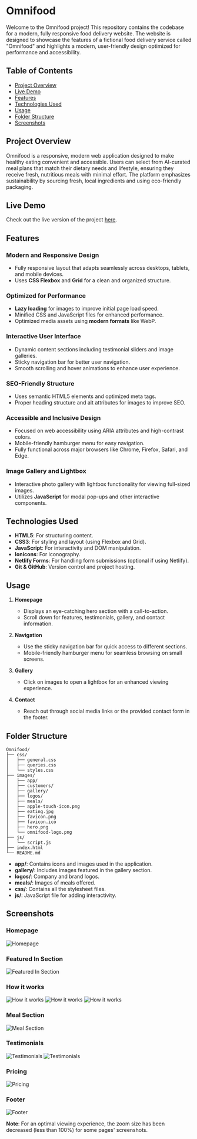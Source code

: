 # Omnifood

Welcome to the Omnifood project! This repository contains the codebase for a modern, fully responsive food delivery website. The website is designed to showcase the features of a fictional food delivery service called "Omnifood" and highlights a modern, user-friendly design optimized for performance and accessibility.

## Table of Contents

- [Project Overview](#project-overview)
- [Live Demo](#live-demo)
- [Features](#features)
- [Technologies Used](#technologies-used)
- [Usage](#usage)
- [Folder Structure](#folder-structure)
- [Screenshots](#screenshots)

## Project Overview

Omnifood is a responsive, modern web application designed to make healthy eating convenient and accessible. Users can select from AI-curated meal plans that match their dietary needs and lifestyle, ensuring they receive fresh, nutritious meals with minimal effort. The platform emphasizes sustainability by sourcing fresh, local ingredients and using eco-friendly packaging.

## Live Demo

Check out the live version of the project [here](https://omnifood-rakesh.netlify.app/).

## Features

### Modern and Responsive Design
- Fully responsive layout that adapts seamlessly across desktops, tablets, and mobile devices.
- Uses **CSS Flexbox** and **Grid** for a clean and organized structure.

### Optimized for Performance
- **Lazy loading** for images to improve initial page load speed.
- Minified CSS and JavaScript files for enhanced performance.
- Optimized media assets using **modern formats** like WebP.

### Interactive User Interface
- Dynamic content sections including testimonial sliders and image galleries.
- Sticky navigation bar for better user navigation.
- Smooth scrolling and hover animations to enhance user experience.

### SEO-Friendly Structure
- Uses semantic HTML5 elements and optimized meta tags.
- Proper heading structure and alt attributes for images to improve SEO.

### Accessible and Inclusive Design
- Focused on web accessibility using ARIA attributes and high-contrast colors.
- Mobile-friendly hamburger menu for easy navigation.
- Fully functional across major browsers like Chrome, Firefox, Safari, and Edge.

### Image Gallery and Lightbox
- Interactive photo gallery with lightbox functionality for viewing full-sized images.
- Utilizes **JavaScript** for modal pop-ups and other interactive components.

## Technologies Used

- **HTML5**: For structuring content.
- **CSS3**: For styling and layout (using Flexbox and Grid).
- **JavaScript**: For interactivity and DOM manipulation.
- **Ionicons**: For iconography.
- **Netlify Forms**: For handling form submissions (optional if using Netlify).
- **Git & GitHub**: Version control and project hosting.

## Usage

1. **Homepage**
   - Displays an eye-catching hero section with a call-to-action.
   - Scroll down for features, testimonials, gallery, and contact information.

2. **Navigation**
   - Use the sticky navigation bar for quick access to different sections.
   - Mobile-friendly hamburger menu for seamless browsing on small screens.

3. **Gallery**
   - Click on images to open a lightbox for an enhanced viewing experience.

4. **Contact**
   - Reach out through social media links or the provided contact form in the footer.

## Folder Structure
```
Omnifood/
├── css/
│   ├── general.css
│   ├── queries.css
│   └── styles.css 
├── images/
│   ├── app/
│   ├── customers/
│   ├── gallery/
│   ├── logos/
│   ├── meals/
│   ├── apple-touch-icon.png
│   ├── eating.jpg
│   ├── favicon.png
│   ├── favicon.ico
│   ├── hero.png
│   └── omnifood-logo.png
├── js/
│   └── script.js
├── index.html
└── README.md
```

- **app/**: Contains icons and images used in the application.
- **gallery/**: Includes images featured in the gallery section.
- **logos/**: Company and brand logos.
- **meals/**: Images of meals offered.
- **css/**: Contains all the stylesheet files.
- **js/**: JavaScript file for adding interactivity.

## Screenshots

### Homepage
![Homepage](https://github.com/user-attachments/assets/c0e14fc5-16a6-4361-87b9-a18373556b6d)

### Featured In Section
![Featured In Section](https://github.com/user-attachments/assets/a5144c45-9b09-4690-aa95-cb1da221a0a0)

### How it works
![How it works](https://github.com/user-attachments/assets/75b7d4d4-e6ef-4980-97fd-70b314163b37)
![How it works](https://github.com/user-attachments/assets/91c8bc20-e5c2-4121-af1a-f6603b367436)
![How it works](https://github.com/user-attachments/assets/07abf274-1efd-45bb-9032-177339534ea5)

### Meal Section
![Meal Section](https://github.com/user-attachments/assets/1e4782cf-2e2d-4307-bd1c-eb83dbbad800)

### Testimonials
![Testimonials](https://github.com/user-attachments/assets/32e091e5-a70c-4826-8867-c6635287a9c9)
![Testimonials](https://github.com/user-attachments/assets/fcdf2519-9aaf-4d33-93fa-9c9cc632fc9f)

### Pricing
![Pricing](https://github.com/user-attachments/assets/5854e756-2021-4c0f-98b6-5afd9ceba28e)

### Footer
![Footer](https://github.com/user-attachments/assets/3392766a-7e40-45d9-a1d9-c8547ea22a6c)

**Note**: For an optimal viewing experience, the zoom size has been decreased (less than 100%) for some pages' screenshots. 
